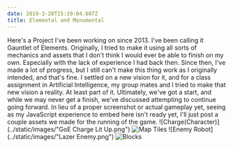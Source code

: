 ```yaml
---
date: 2019-3-20T15:19:04.607Z
title: Elemental and Monumental
---
```

Here's a Project I've been working on since 2013. I've been calling it Gauntlet of Elements. Originally, I tried to make it using all sorts of mechanics and assets that I don't think I would ever be able to finish on my own. Especially with the lack of experience I had back then. Since then, I've made a lot of progress, but I still can't make this thing work as I originally intended, and that's fine. I settled on a new vision for it, and for a class assignment in Artificial Intelligence, my group mates and I tried to make that new vision a reality. At least part of it. Ultimately, we've got a start, and while we may never get a finish, we've discussed attempting to continue going forward. In lieu of a proper screenshot or actual gameplay yet, seeing as my JavaScript experience to embed here isn't ready yet, I'll just post a couple assets we made for the running of the game. ![Charge(Character)](../static/images/"GoE Charge Lit Up.png") ![Map Tiles](../static/images/"GridTiles.png") ![Enemy Robot](../static/images/"Lazer Enemy.png") ![Blocks](../static/images/"Blocks.png")
